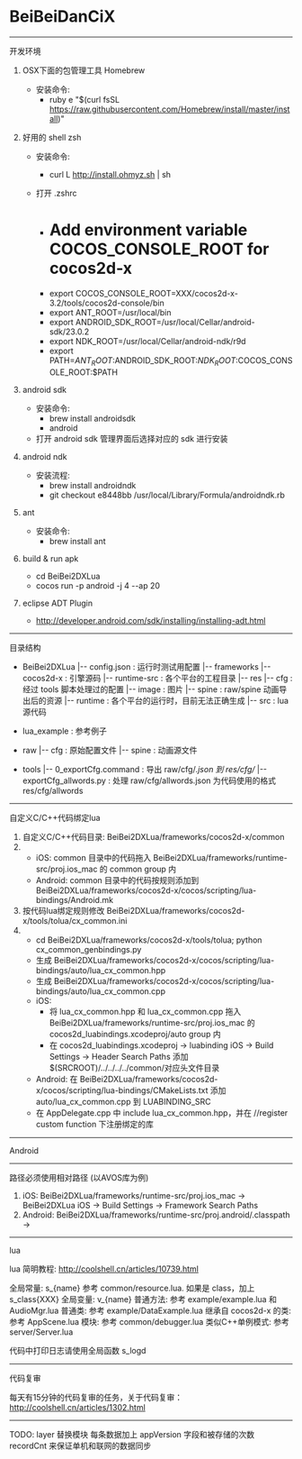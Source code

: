 BeiBeiDanCiX
============

----------------------------------------------------------------------------------------
开发环境

1. OSX下面的包管理工具 Homebrew
   - 安装命令:
     - ruby ­e "$(curl ­fsSL https://raw.githubusercontent.com/Homebrew/install/master/install)"

2. 好用的 shell zsh
   - 安装命令:
     - curl ­L http://install.ohmyz.sh | sh

   - 打开 .zshrc
       - # Add environment variable COCOS_CONSOLE_ROOT for cocos2d-x
       - export COCOS_CONSOLE_ROOT=XXX/cocos2d-x-3.2/tools/cocos2d-console/bin
       - export ANT_ROOT=/usr/local/bin
       - export ANDROID_SDK_ROOT=/usr/local/Cellar/android-sdk/23.0.2
       - export NDK_ROOT=/usr/local/Cellar/android-ndk/r9d
       - export PATH=$ANT_ROOT:$ANDROID_SDK_ROOT:$NDK_ROOT:$COCOS_CONSOLE_ROOT:$PATH

3. android sdk
   - 安装命令:
      - brew install android­sdk
      - android
   - 打开 android sdk 管理界面后选择对应的 sdk 进行安装

3. android­ ndk
   - 安装流程:
      - brew install android­ndk
      - git checkout e8448bb /usr/local/Library/Formula/android­ndk.rb

4. ant
   - 安装命令:
      - brew install ant

5. build & run apk
    - cd BeiBei2DXLua
    - cocos run -p android -j 4 --ap 20

6. eclipse ADT Plugin
    - http://developer.android.com/sdk/installing/installing-adt.html

----------------------------------------------------------------------------------------
目录结构

- BeiBei2DXLua
    |-- config.json : 运行时测试用配置
    |-- frameworks
        |-- cocos2d-x : 引擎源码
        |-- runtime-src : 各个平台的工程目录
    |-- res
        |-- cfg : 经过 tools 脚本处理过的配置
        |-- image : 图片
        |-- spine : raw/spine 动画导出后的资源
    |-- runtime : 各个平台的运行时，目前无法正确生成
    |-- src : lua 源代码

- lua_example : 参考例子

- raw
    |-- cfg : 原始配置文件
    |-- spine : 动画源文件

- tools
    |-- 0_exportCfg.command : 导出 raw/cfg/*.json 到 res/cfg/*
    |-- exportCfg_allwords.py : 处理 raw/cfg/allwords.json 为代码使用的格式 res/cfg/allwords

----------------------------------------------------------------------------------------
自定义C/C++代码绑定lua

1. 自定义C/C++代码目录: BeiBei2DXLua/frameworks/cocos2d-x/common
2. - iOS: common 目录中的代码拖入 BeiBei2DXLua/frameworks/runtime-src/proj.ios_mac 的 common group 内 
   - Android: common 目录中的代码按规则添加到 BeiBei2DXLua/frameworks/cocos2d-x/cocos/scripting/lua-bindings/Android.mk
3. 按代码lua绑定规则修改 BeiBei2DXLua/frameworks/cocos2d-x/tools/tolua/cx_common.ini
4. - cd BeiBei2DXLua/frameworks/cocos2d-x/tools/tolua; python cx_common_genbindings.py
   - 生成 BeiBei2DXLua/frameworks/cocos2d-x/cocos/scripting/lua-bindings/auto/lua_cx_common.hpp
   - 生成 BeiBei2DXLua/frameworks/cocos2d-x/cocos/scripting/lua-bindings/auto/lua_cx_common.cpp
   - iOS: 
       * 将 lua_cx_common.hpp 和 lua_cx_common.cpp 拖入 BeiBei2DXLua/frameworks/runtime-src/proj.ios_mac 的 cocos2d_luabindings.xcodeproj/auto group 内
       * 在 cocos2d_luabindings.xcodeproj -> luabinding iOS -> Build Settings -> Header Search Paths 添加 $(SRCROOT)/../../../../common/对应头文件目录
   - Android: 在 BeiBei2DXLua/frameworks/cocos2d-x/cocos/scripting/lua-bindings/CMakeLists.txt 添加 auto/lua_cx_common.cpp 到 LUABINDING_SRC
   - 在 AppDelegate.cpp 中 include lua_cx_common.hpp，并在 //register custom function 下注册绑定的库

----------------------------------------------------------------------------------------
Android 

----------------------------------------------------------------------------------------
路径必须使用相对路径 (以AVOS库为例)

1. iOS: BeiBei2DXLua/frameworks/runtime-src/proj.ios_mac -> BeiBei2DXLua iOS -> Build Settings -> Framework Search Paths 
2. Android: BeiBei2DXLua/frameworks/runtime-src/proj.android/.classpath -> <classpathentry kind="lib" path=xxx/>

----------------------------------------------------------------------------------------
lua

lua 简明教程: http://coolshell.cn/articles/10739.html

全局常量:  s_{name} 参考 common/resource.lua. 如果是 class，加上 s_class{XXX}
全局变量:  v_{name}
普通方法: 参考 example/example.lua 和 AudioMgr.lua
普通类: 参考 example/DataExample.lua
继承自 cocos2d-x 的类: 参考 AppScene.lua
模块: 参考 common/debugger.lua
类似C++单例模式: 参考 server/Server.lua

代码中打印日志请使用全局函数 s_logd

----------------------------------------------------------------------------------------
代码复审

每天有15分钟的代码复审的任务，关于代码复审：http://coolshell.cn/articles/1302.html

----------------------------------------------------------------------------------------

TODO:
layer 替换模块
每条数据加上 appVersion 字段和被存储的次数 recordCnt 来保证单机和联网的数据同步
